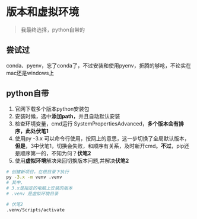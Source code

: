 # 版本和虚拟环境

> 我最终选择，python自带的

## 尝试过

conda、pyenv，忘了conda了，不过安装和使用pyenv，折腾的够呛，不论实在mac还是windows上

## python自带

1. 官网下载多个版本python安装包
2. 安装时候，选中**添加path**，并且自动默认安装
3. 检查环境变量，cmd运行 SystemPropertiesAdvanced，**多个版本会有排序，此处伏笔1**
4. 使用py -3.x 可以命令行使用，按网上的意思，这一步切换了全局默认版本，**但是**，3中伏笔1，切换会失败，和顺序有关系，及时新开cmd。**不过**，pip还是顺序第一的，不知为何？**伏笔2**
5. 使用**虚拟环境**解决来回切换版本问题,并解决**伏笔2**
```bash
# 创建新项目，在根目录下执行
py -3.x -m venv .venv
# 其中，
# 3.x是指定的电脑上安装的版本
# .venv 是虚拟环境目录

# 伏笔2
.venv/Scripts/activate
```

